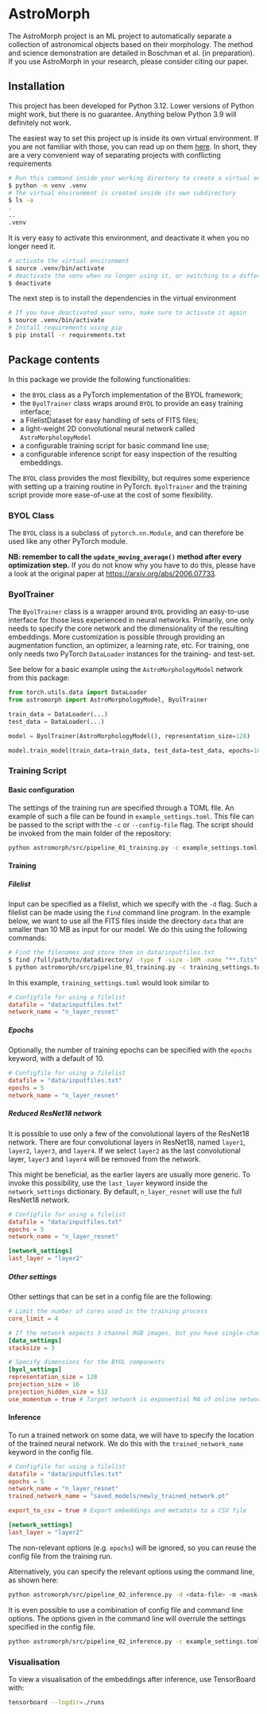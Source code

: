 # AstroMorph

The AstroMorph project is an ML project to automatically separate a collection of astronomical objects based on their morphology. The method and science demonstration are detailed in Boschman et al. (in preparation). If you use AstroMorph in your research, please consider citing our paper. 

## Installation

This project has been developed for Python 3.12.
Lower versions of Python might work, but there is no guarantee.
Anything below Python 3.9 will definitely not work.

The easiest way to set this project up is inside its own virtual environment.
If you are not familiar with those, you can read up on them [here](https://docs.python.org/3/library/venv.html).
In short, they are a very convenient way of separating projects with conflicting
requirements

```bash
# Run this command inside your working directory to create a virtual environment
$ python -m venv .venv
# The virtual environment is created inside its own subdirectory
$ ls -a
.
..
.venv
```

It is very easy to activate this environment, and deactivate it when you no longer need it.

```bash
# activate the virtual environment
$ source .venv/bin/activate
# deactivate the venv when no longer using it, or switching to a different project
$ deactivate
```

The next step is to install the dependencies in the virtual environment

```bash
# If you have deactivated your venv, make sure to activate it again
$ source .venv/bin/activate
# Install requirements using pip
$ pip install -r requirements.txt
```

## Package contents

In this package we provide the following functionalities:

- the `BYOL` class as a PyTorch implementation of the BYOL framework;
- the `ByolTrainer` class wraps around `BYOL` to provide an easy training interface;
- a FilelistDataset for easy handling of sets of FITS files;
- a light-weight 2D convolutional neural network called `AstroMorphologyModel`
- a configurable training script for basic command line use;
- a configurable inference script for easy inspection of the resulting embeddings.

The `BYOL` class provides the most flexibility, but requires some experience with setting up a training routine in PyTorch.
`ByolTrainer` and the training script provide more ease-of-use at the cost of some flexibility.

### BYOL Class

The `BYOL` class is a subclass of `pytorch.nn.Module`, and can therefore be used like any other PyTorch module.

**NB: remember to call the `update_moving_average()` method after every optimization step.**
If you do not know why you have to do this, please have a look at the original paper at <https://arxiv.org/abs/2006.07733>.

### ByolTrainer

The `ByolTrainer` class is a wrapper around `BYOL` providing an easy-to-use interface for those less experienced in neural networks.
Primarily, one only needs to specify the core network and the dimensionality of the resulting embeddings.
More customization is possible through providing an augmentation function, an optimizer, a learning rate, etc.
For training, one only needs two PyTorch `DataLoader` instances for the training- and test-set.

See below for a basic example using the `AstroMorphologyModel` network from this package:

```python
from torch.utils.data import DataLoader
from astromorph import AstroMorphologyModel, ByolTrainer

train_data = DataLoader(...)
test_data = DataLoader(...)

model = ByolTrainer(AstroMorphologyModel(), representation_size=128)

model.train_model(train_data=train_data, test_data=test_data, epochs=10)
```



### Training Script

#### Basic configuration

The settings of the training run are specified through a TOML file.
An example of such a file can be found in `example_settings.toml`.
This file can be passed to the script with the `-c` or `--config-file` flag.
The script should be invoked from the main folder of the repository:

```bash
python astromorph/src/pipeline_01_training.py -c example_settings.toml
```

#### Training

##### Filelist

Input can be specified as a filelist, which we specify with the `-d` flag.
Such a filelist can be made using the `find` command line program.
In the example below, we want to use all the FITS files inside the directory `data`
that are smaller than 10 MB as input for our model.
We do this using the following commands:

```bash
# Find the filenames and store them in data/inputfiles.txt
$ find /full/path/to/datadirectory/ -type f -size -10M -name "**.fits" > data/inputfiles.txt
$ python astromorph/src/pipeline_01_training.py -c training_settings.toml
```

In this example, `training_settings.toml` would look similar to

```toml
# Configfile for using a filelist
datafile = "data/inputfiles.txt"
network_name = "n_layer_resnet"
```

<!-- #### Masked data -->
<!---->
<!-- When extracting objects from a binary mask, the script expects the following input: -->
<!---->
<!-- - a single FITS file containing all the data -->
<!-- - a FITS file of the same size with a binary mask, where all the object pixels are coded with a `1` -->
<!---->
<!-- Now the config file would have the added keyword `maskfile`: -->
<!---->
<!-- ```toml -->
<!-- # Configfile for using masked data in two FITS files -->
<!-- datafile = "data/data_file.fits" -->
<!-- maskfile = "data/masked_file.fits" -->
<!-- network_name = "n_layer_resnet" -->
<!-- ``` -->

##### Epochs

Optionally, the number of training epochs can be specified with the `epochs` keyword, with a default of 10.

```toml
# Configfile for using a filelist
datafile = "data/inputfiles.txt"
epochs = 5
network_name = "n_layer_resnet"
```

##### Reduced ResNet18 network

It is possible to use only a few of the convolutional layers of the ResNet18 network.
There are four convolutional layers in ResNet18, named `layer1`, `layer2`,
`layer3`, and `layer4`.
If we select `layer2` as the last convolutional layer, `layer3` and `layer4`
will be removed from the network.

This might be beneficial, as the earlier layers are usually more generic.
To invoke this possibility, use the `last_layer` keyword inside the `network_settings` dictionary.
By default, `n_layer_resnet` will use the full ResNet18 network.

```toml
# Configfile for using a filelist
datafile = "data/inputfiles.txt"
epochs = 5
network_name = "n_layer_resnet"

[network_settings]
last_layer = "layer2"
```

##### Other settings

Other settings that can be set in a config file are the following:
```toml
# Limit the number of cores used in the training process
core_limit = 4

# If the network expects 3-channel RGB images, but you have single-channel images
[data_settings]
stacksize = 3

# Specify dimensions for the BYOL components
[byol_settings]
representation_size = 128
projection_size = 16
projection_hidden_size = 512
use_momentum = true # Target network is exponential MA of online network.
```

#### Inference

To run a trained network on some data, we will have to specify the location of the trained neural network.
We do this with the `trained_network_name` keyword in the config file.

```toml
# Configfile for using a filelist
datafile = "data/inputfiles.txt"
epochs = 5
network_name = "n_layer_resnet"
trained_network_name = "saved_models/newly_trained_network.pt"

export_to_csv = true # Export embeddings and metadata to a CSV file

[network_settings]
last_layer = "layer2"
```

The non-relevant options (e.g. `epochs`) will be ignored, so you can reuse the config file from the training run.

Alternatively, you can specify the relevant options using the command line, as shown here:

```bash
python astromorph/src/pipeline_02_inference.py -d <data-file> -m <mask-file> -n <trained-network-file>
```

It is even possible to use a combination of config file and command line options.
The options given in the command line will overrule the settings specified in the config file.

```bash
python astromorph/src/pipeline_02_inference.py -c example_settings.toml -n saved_models/newly_trained_network.pt
```

### Visualisation

To view a visualisation of the embeddings after inference, use TensorBoard with:

```bash
tensorboard --logdir=./runs
```
